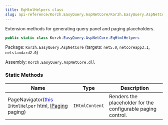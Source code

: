 ```yaml
---
title: EqHtmlHelpers class
slug: api-reference/Korzh.EasyQuery.AspNetCore/Korzh.EasyQuery.AspNetCore namespace/eqhtmlhelpers-class
---
```



Extension methods for generating query panel and paging placeholders.
```csharp
public static class Korzh.EasyQuery.AspNetCore.EqHtmlHelpers

```
Package: `Korzh.EasyQuery.AspNetCore` (targets: `net5.0`, `netcoreapp3.1`, `netstandard2.0`)

Assembly: `Korzh.EasyQuery.AspNetCore.dll`

### Static Methods

| Name | Type | Description | 
| --- | --- | --- | 
| PageNavigator(<span style='color: blue'>this</span> `IHtmlHelper` html, [IPaging](/api-reference/korzh-easyquery/korzh-easyquery-services-namespace/ipaging-interface) paging) | `IHtmlContent` | Renders the placeholder for the configurable paging control. |